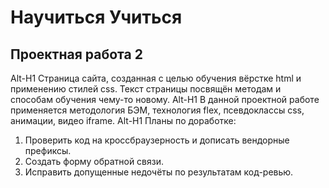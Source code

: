 # **Научиться Учиться**
## Проектная работа 2
Alt-H1
Страница сайта, созданная с целью обучения вёрстке html и применению стилей css. Текст страницы посвящён методам и способам обучения чему-то новому.
Alt-H1
В данной проектной работе применяется методология БЭМ, технология flex, псевдоклассы css, анимации, видео iframe.
Alt-H1
Планы по доработке:
1. Проверить код на кроссбраузерность и дописать вендорные префиксы.
2. Создать форму обратной связи.
3. Исправить допущенные недочёты по результатам код-ревью.
